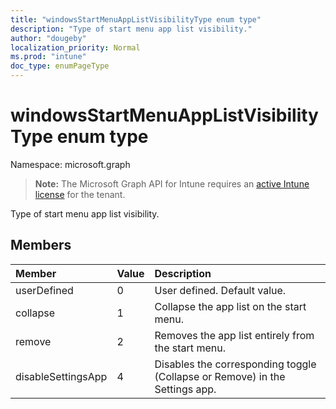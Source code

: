 ```yaml
---
title: "windowsStartMenuAppListVisibilityType enum type"
description: "Type of start menu app list visibility."
author: "dougeby"
localization_priority: Normal
ms.prod: "intune"
doc_type: enumPageType
---
```


# windowsStartMenuAppListVisibilityType enum type

Namespace: microsoft.graph

> **Note:** The Microsoft Graph API for Intune requires an [active Intune license](https://go.microsoft.com/fwlink/?linkid=839381) for the tenant.

Type of start menu app list visibility.

## Members
|Member|Value|Description|
|:---|:---|:---|
|userDefined|0|User defined. Default value.|
|collapse|1|Collapse the app list on the start menu.|
|remove|2|Removes the app list entirely from the start menu.|
|disableSettingsApp|4|Disables the corresponding toggle (Collapse or Remove) in the Settings app.|




